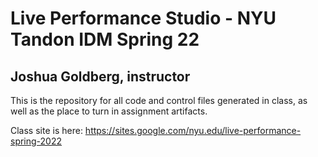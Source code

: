 # Live Performance Studio - NYU Tandon IDM Spring 22

## Joshua Goldberg, instructor

This is the repository for all code and control files generated in class, as well as the place to turn in assignment artifacts.

Class site is here: https://sites.google.com/nyu.edu/live-performance-spring-2022